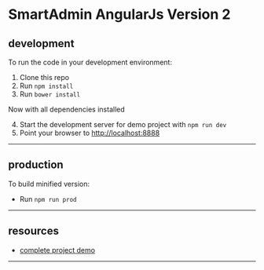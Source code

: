 SmartAdmin AngularJs Version 2
==============================

development
-----------
To run the code in your development environment:

1. Clone this repo
2. Run `npm install`
3. Run `bower install`

Now with all dependencies installed

4. Start the development server for demo project with `npm run dev`
5. Point your browser to [http://localhost:8888](http://localhost:8888)

-----------------------------------------------

production
----------
To build minified version:

- Run `npm run prod`

***********************************************

resources
---------

- [complete project demo](http://sang-shockwave.rhcloud.com)


******************************************************************